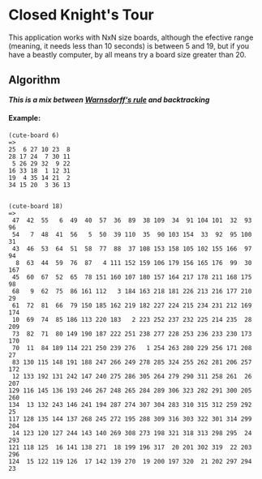 # Closed Knight's Tour

This application works with NxN size boards, although the efective range (meaning, it needs less than 10 seconds) is between 5 and 19, but if you have a beastly computer, by all means try a board size greater than 20. 

## Algorithm
__***This is a mix between [Warnsdorff's rule](https://en.wikipedia.org/wiki/Knight%27s_tour#Warnsdorf.27s_rule) and backtracking***__

#### Example:
```
(cute-board 6)
=>
25  6 27 10 23  8
28 17 24  7 30 11
 5 26 29 32  9 22
16 33 18  1 12 31
19  4 35 14 21  2
34 15 20  3 36 13

 
(cute-board 18)
=>            
 47  42  55   6  49  40  57  36  89  38 109  34  91 104 101  32  93  96
 54   7  48  41  56   5  50  39 110  35  90 103 154  33  92  95 100  31
 43  46  53  64  51  58  77  88  37 108 153 158 105 102 155 166  97  94
  8  63  44  59  76  87   4 111 152 159 106 179 156 165 176  99  30 167
 45  60  67  52  65  78 151 160 107 180 157 164 217 178 211 168 175  98
 68   9  62  75  86 161 112   3 184 163 218 181 226 213 216 177 210  29
 61  72  81  66  79 150 185 162 219 182 227 224 215 234 231 212 169 174
 10  69  74  85 186 113 220 183   2 223 252 237 232 225 214 235  28 209
 73  82  71  80 149 190 187 222 251 238 277 228 253 236 233 230 173 170
 70  11  84 189 114 221 250 239 276   1 254 263 280 229 256 171 208  27
 83 130 115 148 191 188 247 266 249 278 285 324 255 262 281 206 257 172
 12 133 192 131 242 147 240 275 286 305 264 279 290 311 258 261  26 207
129 116 145 136 193 246 267 248 265 284 289 306 323 282 291 300 205 260
134  13 132 243 146 241 194 287 274 307 304 283 310 315 312 259 292  25
117 128 135 144 137 268 245 272 195 288 309 316 303 322 301 314 299 204
 14 123 120 127 244 143 140 269 308 273 198 321 318 313 298 295  24 293
121 118 125  16 141 138 271  18 199 196 317  20 201 302 319  22 203 296
124  15 122 119 126  17 142 139 270  19 200 197 320  21 202 297 294  23
```
